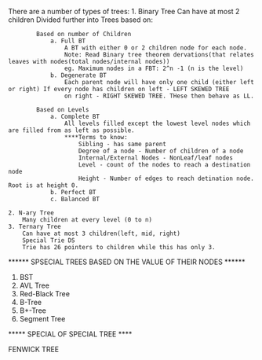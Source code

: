 There are a number of types of trees:
    1. Binary Tree
        Can have at most 2 children
        Divided further into Trees based on:
            
            Based on number of Children
                a. Full BT 
                    A BT with either 0 or 2 children node for each node.
                    Note: Read Binary tree theorem dervations(that relates leaves with nodes(total nodes/internal nodes))
                    eg. Maximum nodes in a FBT: 2^n -1 (n is the level)
                b. Degenerate BT
                    Each parent node will have only one child (either left or right) If every node has children on left - LEFT SKEWED TREE
                    on right - RIGHT SKEWED TREE. THese then behave as LL. 
            
            Based on Levels
                a. Complete BT
                    All levels filled except the lowest level nodes which are filled from as left as possible.
                    ****Terms to know:
                        Sibling - has same parent
                        Degree of a node - Number of children of a node
                        Internal/External Nodes - NonLeaf/leaf nodes
                        Level - count of the nodes to reach a destination node
                        Height - Number of edges to reach detination node. Root is at height 0. 
                b. Perfect BT 
                c. Balanced BT

    2. N-ary Tree
        Many children at every level (0 to n)
    3. Ternary Tree
        Can have at most 3 children(left, mid, right)
        Special Trie DS
        Trie has 26 pointers to children while this has only 3.

****** SPSECIAL TREES BASED ON THE VALUE OF THEIR NODES ******
1. BST
2. AVL Tree
3. Red-Black Tree
4. B-Tree
5. B+-Tree
6. Segment Tree

***** SPECIAL OF SPECIAL TREE ****
 
 FENWICK TREE